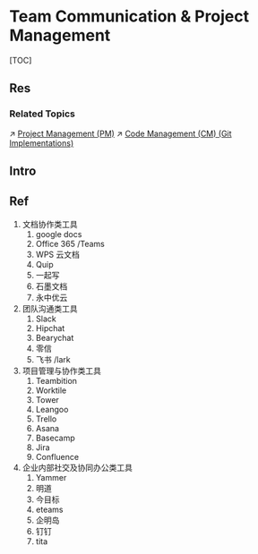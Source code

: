 # Team Communication & Project Management

[TOC]



## Res
### Related Topics
↗ [Project Management (PM)](../../../Software%20Engineering/☁️%20Cloud%20Computing%20&%20Cloud%20Native/🧘🏻%20Dev(Sec)Ops%20(Application%20Level%20Engineering)/🛫%20Continuous%20Integration/Project%20Management%20(PM)/Project%20Management%20(PM).md)
↗ [Code Management (CM) (Git Implementations)](../../../Software%20Engineering/☁️%20Cloud%20Computing%20&%20Cloud%20Native/🧘🏻%20Dev(Sec)Ops%20(Application%20Level%20Engineering)/🛫%20Continuous%20Integration/Code%20Management%20(CM)%20(Git%20Implementations)/Code%20Management%20(CM)%20(Git%20Implementations).md)



## Intro



## Ref
[入职新公司，用 lark，感觉挺好用的 | V2EX]: https://www.v2ex.com/t/851869

[盘点国内外25款最具代表性的协同办公类软件 - 欧开磊的文章 - 知乎]: https://zhuanlan.zhihu.com/p/22895023
1. 文档协作类工具
	1. google docs
	2. Office 365 /Teams
	3. WPS 云文档
	4. Quip
	5. 一起写
	6. 石墨文档
	7. 永中优云
2. 团队沟通类工具
	1. Slack
	2. Hipchat
	3. Bearychat
	4. 零信
	5. 飞书 /lark
3. 项目管理与协作类工具
	1. Teambition
	2. Worktile
	3. Tower
	4. Leangoo
	5. Trello
	6. Asana
	7. Basecamp
	8. Jira
	9. Confluence
4. 企业内部社交及协同办公类工具
	1. Yammer
	2. 明道
	3. 今目标
	4. eteams
	5. 企明岛
	6. 钉钉
	7. tita
